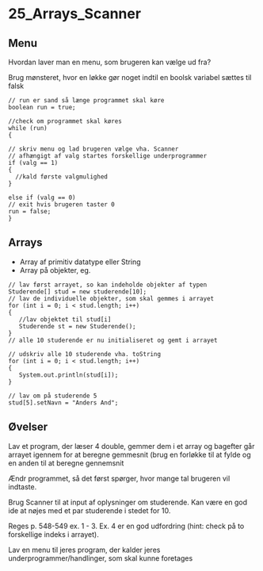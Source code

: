 # 25_Arrays_Scanner

## Menu
Hvordan laver man en menu, som brugeren kan vælge ud fra?

Brug mønsteret, hvor en løkke gør noget indtil en boolsk variabel sættes til falsk
````
// run er sand så længe programmet skal køre
boolean run = true;

//check om programmet skal køres
while (run)
{

// skriv menu og lad brugeren vælge vha. Scanner
// afhængigt af valg startes forskellige underprogrammer
if (valg == 1)
{
  //kald første valgmulighed
}

else if (valg == 0)
// exit hvis brugeren taster 0
run = false;
}
````

## Arrays

* Array af primitiv datatype eller String
* Array på objekter, eg.
````
// lav først arrayet, so kan indeholde objekter af typen
Studerende[] stud = new studerende[10];
// lav de individuelle objekter, som skal gemmes i arrayet
for (int i = 0; i < stud.length; i++)
{
   //lav objektet til stud[i]
   Studerende st = new Studerende();
}
// alle 10 studerende er nu initialiseret og gemt i arrayet

// udskriv alle 10 studerende vha. toString
for (int i = 0; i < stud.length; i++)
{
   System.out.println(stud[i]);
}

// lav om på studerende 5
stud[5].setNavn = "Anders And";
````

## Øvelser

Lav et program, der læser 4 double, gemmer dem i et array og bagefter går arrayet igennem for at beregne gemmesnit (brug en forløkke til at fylde og en anden til at beregne gennemsnit

Ændr programmet, så det først spørger, hvor mange tal brugeren vil indtaste.

Brug Scanner til at input af oplysninger om studerende. Kan være en god ide at nøjes med et par studerende i stedet for 10.

Reges p. 548-549 ex. 1 - 3. Ex. 4 er en god udfordring (hint: check på to forskellige indeks i arrayet).

Lav en menu til jeres program, der kalder jeres underprogrammer/handlinger, som skal kunne foretages

